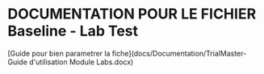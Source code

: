 # DOCUMENTATION POUR LE FICHIER Baseline - Lab Test

 [Guide pour bien parametrer la fiche](docs/Documentation/TrialMaster-Guide d'utilisation Module Labs.docx)
